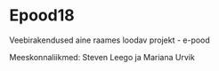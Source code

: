 # Epood18

Veebirakendused aine raames loodav projekt - e-pood

Meeskonnaliikmed: Steven Leego ja Mariana Urvik
